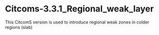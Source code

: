 # Citcoms-3.3.1_Regional_weak_layer
This CitcomS version is used to introduce regional weak zones in colder regions (slab)

